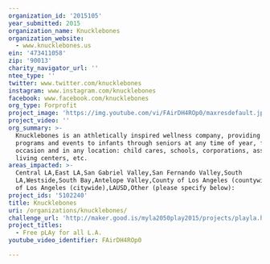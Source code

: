 ```yaml
---
organization_id: '2015105'
year_submitted: 2015
organization_name: Knucklebones
organization_website:
  - www.knucklebones.us
ein: '473411058'
zip: '90013'
charity_navigator_url: ''
ntee_type: ''
twitter: www.twitter.com/knucklebones
instagram: www.instagram.com/knucklebones
facebook: www.facebook.com/knucklebones
org_type: Forprofit
project_image: 'https://img.youtube.com/vi/FAirDH4ROp0/maxresdefault.jpg'
project_video: ''
org_summary: >-
  Knucklebones is an athletically inspired wellness company, providing custom
  programs and events to infants through seniors at any time of year, for any
  occasion and in any location: child cares, schools, corporations, assisted
  living centers, etc.
areas_impacted: >-
  Central LA,East LA,San Gabriel Valley,San Fernando Valley,South
  LA,Westside,South Bay,Antelope Valley,County of Los Angeles (countywide),City
  of Los Angeles (citywide),LAUSD,Other (please specify below):
project_ids: '5102240'
title: Knucklebones
uri: /organizations/knucklebones/
challenge_url: 'http://maker.good.is/myla2050play2015/projects/playla.html'
project_titles:
  - Free pLAy for all L.A.
youtube_video_identifier: FAirDH4ROp0

---
```

